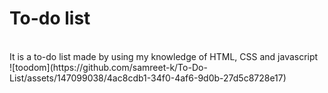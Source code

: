 # To-do list
<br>  
It is a to-do list made by using my knowledge of HTML, CSS and javascript<br>
![toodom](https://github.com/samreet-k/To-Do-List/assets/147099038/4ac8cdb1-34f0-4af6-9d0b-27d5c8728e17)
